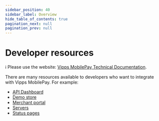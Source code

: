 ```yaml
---
sidebar_position: 40
sidebar_label: Overview
hide_table_of_contents: true
pagination_next: null
pagination_prev: null
---
```


# Developer resources

<!-- START_COMMENT -->
ℹ️ Please use the website:
[Vipps MobilePay Technical Documentation](https://developer.vippsmobilepay.com/docs/).
<!-- END_COMMENT -->

There are many resources available to developers who want to integrate with Vipps MobilePay. For example:

* [API Dashboard](api-dashboard.md)
* [Demo store](demo-store.md)
* [Merchant portal](portal.md)
* [Servers](servers.md)
* [Status pages](status-pages.md)
